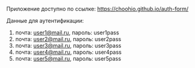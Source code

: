 Приложение доступно по ссылке: https://choohio.github.io/auth-form/

Данные для аутентификации:
  1) почта: user1@mail.ru, пароль: user1pass
  2) почта: user2@mail.ru, пароль: user2pass
  3) почта: user3@mail.ru, пароль: user3pass
  4) почта: user4@mail.ru, пароль: user4pass
  5) почта: user5@mail.ru, пароль: user5pass
